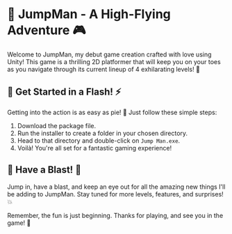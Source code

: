 # 🚀 JumpMan - A High-Flying Adventure 🎮

Welcome to JumpMan, my debut game creation crafted with love using Unity! This game is a thrilling 2D platformer that will keep you on your toes as you navigate through its current lineup of 4 exhilarating levels! 🌟

## 🎉 Get Started in a Flash! ⚡

Getting into the action is as easy as pie! 🥧 Just follow these simple steps:

1. Download the package file.
2. Run the installer to create a folder in your chosen directory.
3. Head to that directory and double-click on `Jump Man.exe`.
4. Voilà! You're all set for a fantastic gaming experience!

## 🎈 Have a Blast! 🎈

Jump in, have a blast, and keep an eye out for all the amazing new things I'll be adding to JumpMan. Stay tuned for more levels, features, and surprises! 💥

Remember, the fun is just beginning. Thanks for playing, and see you in the game! 🎉
